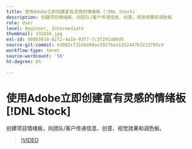 ```yaml
---
title: 使用Adobe立即创建富有灵感的情绪板 [!DNL Stock]
description: 创建项目情绪板，向团队/客户传递信息、创意、视觉效果和调色板
role: User
level: Beginner, Intermediate
thumbnail: 331816.jpg
exl-id: 980b5818-8272-4a1b-93f7-7c3f293a86d9
source-git-commit: e3982cf31ebb0dac5927baa1352447b3222785c9
workflow-type: tm+mt
source-wordcount: '50'
ht-degree: 0%

---
```


# 使用Adobe立即创建富有灵感的情绪板 [!DNL Stock]

创建项目情绪板，向团队/客户传递信息、创意、视觉效果和调色板。

>[!VIDEO](https://video.tv.adobe.com/v/331816?hidetitle=true)
